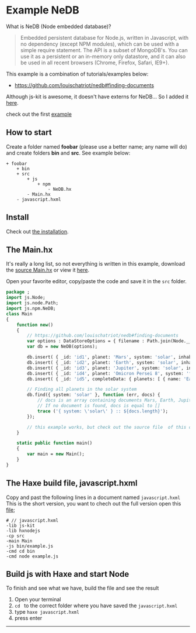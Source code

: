 # Example NeDB

What is NeDB (Node embedded database)?

> Embedded persistent database for Node.js, written in Javascript, with no dependency (except NPM modules), which can be used with a simple require statement. The API is a subset of MongoDB's. You can use it as a persistent or an in-memory only datastore, and it can also be used in all recent browsers (Chrome, Firefox, Safari, IE9+).

This example is a combination of tutorials/examples below:

- https://github.com/louischatriot/nedb#finding-documents

Although js-kit is awesome, it doesn't have externs for NeDB...
So I added it [here](/code/src/js/npm/NeDB.hx).

check out the first [example](example.md)

## How to start

Create a folder named **foobar** (please use a better name; any name will do) and create folders **bin** and **src**.
See example below:

```
+ foobar
	+ bin
	+ src
		+ js
			+ npm
				- NeDB.hx
		- Main.hx
	- javascript.hxml
```

## Install

Check out [the installation](installation.md).

## The Main.hx

It's really a long list, so not everything is written in this example, download the [source Main.hx](code/src/Main.hx) or view it [here](https://github.com/MatthijsKamstra/haxenode/blob/master/docs/06nedb/code/src/Main.hx).

Open your favorite editor, copy/paste the code and save it in the `src` folder.

```haxe
package ;
import js.Node;
import js.node.Path;
import js.npm.NeDB;
class Main
{
	function new()
	{
		// https://github.com/louischatriot/nedb#finding-documents
		var options : DataStoreOptions = { filename : Path.join(Node.__dirname, '/intermediate.db'), autoload : true};
		var db = new NeDB(options);

		db.insert( { _id: 'id1', planet: 'Mars', system: 'solar', inhabited: false, satellites: ['Phobos', 'Deimos'] } );
		db.insert( { _id: 'id2', planet: 'Earth', system: 'solar', inhabited: true, humans: { genders: 2, eyes: true } } );
		db.insert( { _id: 'id3', planet: 'Jupiter', system: 'solar', inhabited: false } );
		db.insert( { _id: 'id4', planet: 'Omicron Persei 8', system: 'futurama', inhabited: true, humans: { genders: 7 } } );
		db.insert( { _id: 'id5', completeData: { planets: [ { name: 'Earth', number: 3 }, { name: 'Mars', number: 2 }, { name: 'Pluton', number: 9 } ] } } );

		// Finding all planets in the solar system
		db.find({ system: 'solar' }, function (err, docs) {
			// docs is an array containing documents Mars, Earth, Jupiter
			// If no document is found, docs is equal to []
			trace ('{ system: \'solar\' } :: ${docs.length}');
		});

		// this example works, but check out the source file  of this class for more examples
	}

	static public function main()
	{
		var main = new Main();
	}
}

```

## The Haxe build file, javascript.hxml

Copy and past the following lines in a document named `javascript.hxml`
This is the short version, you want to chech out the full version open this [file](/code/javascript.hxml);

```
# // javascript.hxml
-lib js-kit
-lib hxnodejs
-cp src
-main Main
-js bin/example.js
-cmd cd bin
-cmd node example.js
```

## Build js with Haxe and start Node

To finish and see what we have, build the file and see the result

1. Open your terminal
2. `cd ` to the correct folder where you have saved the `javascript.hxml`
3. type `haxe javascript.hxml`
4. press enter

---
